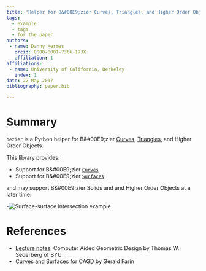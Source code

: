 ```yaml
---
title: 'Helper for B&#00E9;zier Curves, Triangles, and Higher Order Objects'
tags:
  - example
  - tags
  - for the paper
authors:
 - name: Danny Hermes
   orcid: 0000-0001-7366-173X
   affiliation: 1
affiliations:
 - name: University of California, Berkeley
   index: 1
date: 22 May 2017
bibliography: paper.bib

---
```


# Summary

`bezier` is a Python helper for B&#00E9;zier [Curves][1], [Triangles][2],
and Higher Order Objects.

This library provides:

- Support for B&#00E9;zier [`Curves`][5]
- Support for B&#00E9;zier [`Surfaces`][6]

and may support B&#00E9;zier Solids and and Higher Order Objects at a later
time.

-![Surface-surface intersection example](https://github.com/dhermes/bezier/blob/master/docs/images/test_surfaces6Q_and_7Q.png)

# References

- [Lecture notes][3]: Computer Aided Geometric Design by Thomas W.
  Sederberg of BYU
- [Curves and Surfaces for CAGD][4] by Gerald Farin

[1]: https://en.wikipedia.org/wiki/B%C3%A9zier_curve
[2]: https://en.wikipedia.org/wiki/B%C3%A9zier_triangle
[3]: http://tom.cs.byu.edu/~557/text/cagd.pdf
[4]: http://www.amazon.com/Curves-Surfaces-CAGD-Fifth-Practical/dp/1558607374%3FSubscriptionId%3D0JYN1NVW651KCA56C102%26tag%3Dtechkie-20%26linkCode%3Dxm2%26camp%3D2025%26creative%3D165953%26creativeASIN%3D1558607374
[5]: http://bezier.readthedocs.io/en/latest/reference/bezier.curve.html#module-bezier.curve
[6]: http://bezier.readthedocs.io/en/latest/reference/bezier.surface.html#module-bezier.surface
